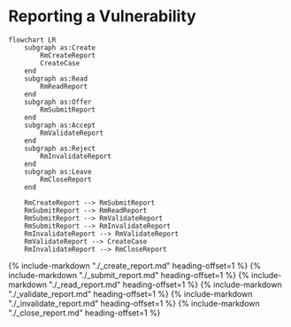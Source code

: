# Reporting a Vulnerability

```mermaid
flowchart LR
    subgraph as:Create
        RmCreateReport
        CreateCase
    end
    subgraph as:Read
        RmReadReport
    end
    subgraph as:Offer
        RmSubmitReport
    end
    subgraph as:Accept
        RmValidateReport
    end
    subgraph as:Reject
        RmInvalidateReport
    end
    subgraph as:Leave
        RmCloseReport
    end
    
    RmCreateReport --> RmSubmitReport
    RmSubmitReport --> RmReadReport
    RmSubmitReport --> RmValidateReport
    RmSubmitReport --> RmInvalidateReport
    RmInvalidateReport --> RmValidateReport
    RmValidateReport --> CreateCase
    RmInvalidateReport --> RmCloseReport
```

{% include-markdown "./_create_report.md" heading-offset=1 %}
{% include-markdown "./_submit_report.md" heading-offset=1 %}
{% include-markdown "./_read_report.md" heading-offset=1 %}
{% include-markdown "./_validate_report.md" heading-offset=1 %}
{% include-markdown "./_invalidate_report.md" heading-offset=1 %}
{% include-markdown "./_close_report.md" heading-offset=1 %}
